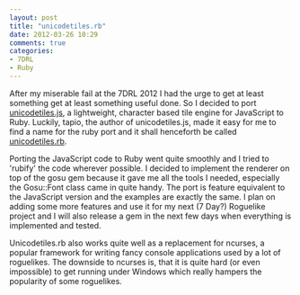 ```yaml
---
layout: post
title: "unicodetiles.rb"
date: 2012-03-26 10:29
comments: true
categories: 
- 7DRL
- Ruby
---
```

After my miserable fail at the 7DRL 2012 I had the urge to get at least something get at least
something useful done. So I decided to port [unicodetiles.js](http://tapio.github.com/unicodetiles.js/), a lightweight, character based tile engine for JavaScript to Ruby. Luckily, tapio, the author of unicodetiles.js, made it easy for me to find a name for the ruby port and it shall henceforth be called [unicodetiles.rb](./projects/unicodetiles.html).

Porting the JavaScript code to Ruby went quite smoothly and I tried to 'rubify' the code wherever possible. I decided to implement the renderer on top of the gosu gem because it gave me all the tools I needed, especially the Gosu::Font class came in quite handy. The port is feature equivalent to the JavaScript version and the examples are exactly the same. I plan on adding some more features and use it for my next (7 Day?) Roguelike project and I will also release a gem in the next few days when everything is implemented and tested.

Unicodetiles.rb also works quite well as a replacement for ncurses, a popular framework for writing
fancy console applications used by a lot of roguelikes. The downside to ncurses is, that it is quite
hard (or even impossible) to get running under Windows which really hampers the popularity of some
roguelikes.
